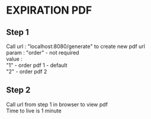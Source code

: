 # EXPIRATION PDF
## Step 1
Call url : "localhost:8080/generate" to create new pdf url<br/>
param : "order" - not required<br/>
value :<br/>
"1" - order pdf 1 - default<br/>
"2" - order pdf 2<br/>
## Step 2
Call url from step 1 in browser to view pdf <br/>
Time to live is 1 minute
 
